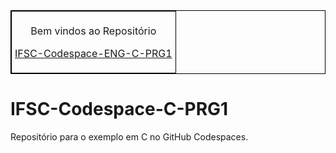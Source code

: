 <table align="center" border="1" cellpadding="5" cellspacing="0" style="border-collapse: collapse; border: 1px solid black;">
  <tr>
    <td style="border: 1px solid black; padding: 5px;">
      <p style="text-align: center;">Bem vindos ao Repositório</p>
      <p style="text-align: center;"><a href="https://rmayormartins.github.io/" target="_blank">IFSC-Codespace-ENG-C-PRG1</a></p>
    </td>
  </tr>
</table>

# IFSC-Codespace-C-PRG1
Repositório para o exemplo em C no GitHub Codespaces.
